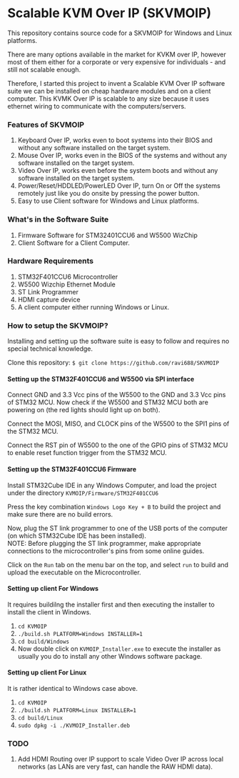 # Scalable KVM Over IP (SKVMOIP)
This repository contains source code for a SKVMOIP for Windows and Linux platforms.

There are many options available in the market for KVKM over IP, however most of them either for a corporate or very expensive for individuals - and still not scalable enough.

Therefore, I started this project to invent a Scalable KVM Over IP software suite we can be installed on cheap hardware modules and on a client computer. This KVMK Over IP is scalable to any size because it uses ethernet wiring to communicate with the computers/servers.

### Features of SKVMOIP
1. Keyboard Over IP, works even to boot systems into their BIOS and without any software installed on the target system.
2. Mouse Over IP, works even in the BIOS of the systems and without any software installed on the target system.
3. Video Over IP, works even before the system boots and without any software installed on the target system.
4. Power/Reset/HDDLED/PowerLED Over IP, turn On or Off the systems remotely just like you do onsite by pressing the power button.
5. Easy to use Client software for Windows and Linux platforms.

### What's in the Software Suite
1. Firmware Software for STM32401CCU6 and W5500 WizChip
2. Client Software for a Client Computer.

### Hardware Requirements
1. STM32F401CCU6 Microcontroller
2. W5500 Wizchip Ethernet Module
4. ST Link Programmer
5. HDMI capture device
6. A client computer either running Windows or Linux.

### How to setup the SKVMOIP?
Installing and setting up the software suite is easy to follow and requires no special technical knowledge.

Clone this repository:
`$ git clone https://github.com/ravi688/SKVMOIP`

#### Setting up the STM32F401CCU6 and W5500 via SPI interface
Connect GND and 3.3 Vcc pins of the W5500 to the GND and 3.3 Vcc pins of STM32 MCU. Now check if the W5500 and STM32 MCU both are powering on (the red lights should light up on both).

Connect the MOSI, MISO, and CLOCK pins of the W5500 to the SPI1 pins of the STM32 MCU.

Connect the RST pin of W5500 to the one of the GPIO pins of STM32 MCU to enable reset function trigger from the STM32 MCU. 

#### Setting up the STM32F401CCU6 Firmware
Install STM32Cube IDE in any Windows Computer, and load the project under the directory `KVMOIP/Firmware/STM32F401CCU6`

Press the key combination `Windows Logo Key + B` to build the project and make sure there are no build errors.

Now, plug the ST link programmer to one of the USB ports of the computer (on which STM32Cube IDE has been installed). <br>
NOTE: Before plugging the ST link programmer, make appropriate connections to the microcontroller's pins from some online guides.

Click on the `Run` tab on the menu bar on the top, and select `run` to build and upload the executable on the Microcontroller.

#### Setting up client For Windows
It requires buildilng the installer first and then executing the installer to install the client in Windows.
1. `cd KVMOIP`
2. `./build.sh PLATFORM=Windows INSTALLER=1`
3. `cd build/Windows`
4. Now double click on `KVMOIP_Installer.exe` to execute the installer as usually you do to install any other Windows software package.

#### Setting up client For Linux
It is rather identical to Windows case above.
1. `cd KVMOIP`
2. `./build.sh PLATFORM=Linux INSTALLER=1`
3. `cd build/Linux`
4. `sudo dpkg -i ./KVMOIP_Installer.deb`

### TODO
1. Add HDMI Routing over IP support to scale Video Over IP across local networks (as LANs are very fast, can handle the RAW HDMI data).
